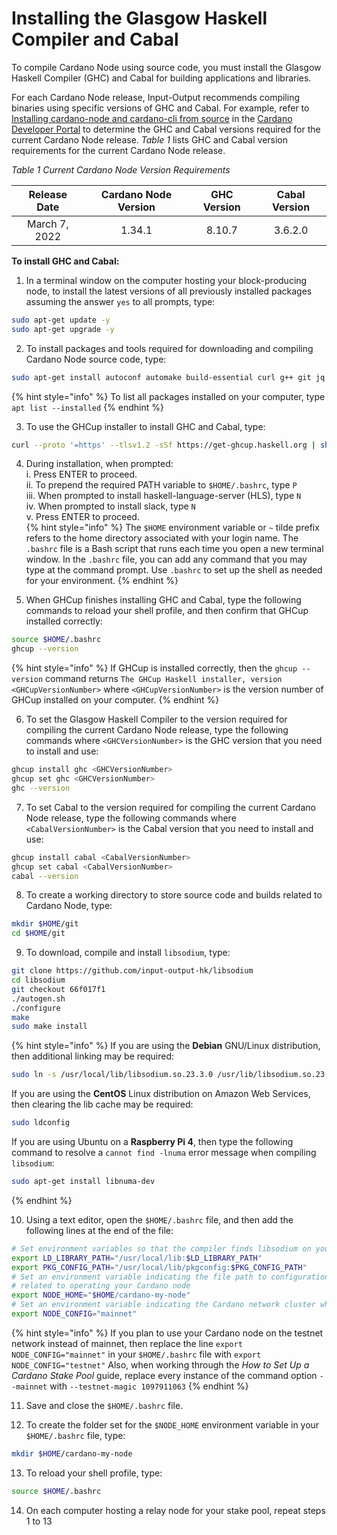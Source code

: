 # Installing the Glasgow Haskell Compiler and Cabal

To compile Cardano Node using source code, you must install the Glasgow Haskell Compiler (GHC) and Cabal for building applications and libraries.

<!-- Reference:
https://www.haskell.org/cabal/ -->

For each Cardano Node release, Input-Output recommends compiling binaries using specific versions of GHC and Cabal. For example, refer to [Installing cardano-node and cardano-cli from source](https://developers.cardano.org/docs/get-started/installing-cardano-node/) in the [Cardano Developer Portal](https://developers.cardano.org/docs/get-started/) to determine the GHC and Cabal versions required for the current Cardano Node release. _Table 1_ lists GHC and Cabal version requirements for the current Cardano Node release.

_Table 1 Current Cardano Node Version Requirements_

|  Release Date  |  Cardano Node Version  |  GHC Version   | Cabal Version  |
|:--------------:|:----------------------:|:--------------:|:--------------:|
|  March 7, 2022 |         1.34.1         |     8.10.7     |    3.6.2.0     |

**To install GHC and Cabal:**

1. In a terminal window on the computer hosting your block-producing node, to install the latest versions of all previously installed packages assuming the answer `yes` to all prompts, type:
```bash
sudo apt-get update -y
sudo apt-get upgrade -y
```

2. To install packages and tools required for downloading and compiling Cardano Node source code, type:
```bash
sudo apt-get install autoconf automake build-essential curl g++ git jq libffi-dev libgmp-dev libncursesw5 libssl-dev libsystemd-dev libtinfo-dev libtool make pkg-config tmux wget zlib1g-dev -y
```
{% hint style="info" %}
To list all packages installed on your computer, type `apt list --installed`
{% endhint %}

<!-- In addition, the previous procedure recommended typing the command sudo apt-get install bc rsync htop libncurses-dev libtinfo5 Currently in the guide, instructions for installing bc and rsync are included when needed, and htop is not used. libncurses-dev and libtinfo5 are installed automatically. -->

<!-- GHCup requires build-essential curl libffi-dev libffi7 libgmp-dev libgmp10 libncurses-dev libncurses5 libtinfo5 -->

3. To use the GHCup installer to install GHC and Cabal, type:
```bash
curl --proto '=https' --tlsv1.2 -sSf https://get-ghcup.haskell.org | sh
```

4. During installation, when prompted:  
  i. Press ENTER to proceed.  
  ii. To prepend the required PATH variable to `$HOME/.bashrc`, type `P`  
  iii. When prompted to install haskell-language-server (HLS), type `N`  
  iv. When prompted to install slack, type `N`  
  v. Press ENTER to proceed.  
{% hint style="info" %}
The `$HOME` environment variable or `~` tilde prefix refers to the home directory associated with your login name. The `.bashrc` file is a Bash script that runs each time you open a new terminal window. In the `.bashrc` file, you can add any command that you may type at the command prompt. Use `.bashrc` to set up the shell as needed for your environment.
{% endhint %}

<!-- References:
http://www.gnu.org/software/bash/manual/html_node/Tilde-Expansion.html
https://stackoverflow.com/questions/39331531/difference-between-login-name-and-user-name
https://unix.stackexchange.com/questions/129143/what-is-the-purpose-of-bashrc-and-how-does-it-work -->

5. When GHCup finishes installing GHC and Cabal, type the following commands to reload your shell profile, and then confirm that GHCup installed correctly:
```bash
source $HOME/.bashrc
ghcup --version
```
{% hint style="info" %}
If GHCup is installed correctly, then the `ghcup --version` command returns `The GHCup Haskell installer, version <GHCupVersionNumber>` where `<GHCupVersionNumber>` is the version number of GHCup installed on your computer.
{% endhint %}

6. To set the Glasgow Haskell Compiler to the version required for compiling the current Cardano Node release, type the following commands where `<GHCVersionNumber>` is the GHC version that you need to install and use:
```bash
ghcup install ghc <GHCVersionNumber>
ghcup set ghc <GHCVersionNumber>
ghc --version
```

7. To set Cabal to the version required for compiling the current Cardano Node release, type the following commands where `<CabalVersionNumber>` is the Cabal version that you need to install and use:
```bash
ghcup install cabal <CabalVersionNumber>
ghcup set cabal <CabalVersionNumber>
cabal --version
```

8. To create a working directory to store source code and builds related to Cardano Node, type:
```bash
mkdir $HOME/git
cd $HOME/git
```

9. To download, compile and install `libsodium`, type:
```bash
git clone https://github.com/input-output-hk/libsodium
cd libsodium
git checkout 66f017f1
./autogen.sh
./configure
make
sudo make install
```  
{% hint style="info" %}
If you are using the **Debian** GNU/Linux distribution, then additional linking may be required:
```bash
sudo ln -s /usr/local/lib/libsodium.so.23.3.0 /usr/lib/libsodium.so.23
```
If you are using the **CentOS** Linux distribution on Amazon Web Services, then clearing the lib cache may be required:
```bash
sudo ldconfig
```
If you are using Ubuntu on a **Raspberry Pi 4**, then type the following command to resolve a `cannot find -lnuma` error message when compiling `libsodium`:
```bash
sudo apt-get install libnuma-dev
```
{% endhint %}

10. Using a text editor, open the `$HOME/.bashrc` file, and then add the following lines at the end of the file:
```bash
# Set environment variables so that the compiler finds libsodium on your computer
export LD_LIBRARY_PATH="/usr/local/lib:$LD_LIBRARY_PATH"
export PKG_CONFIG_PATH="/usr/local/lib/pkgconfig:$PKG_CONFIG_PATH"
# Set an environment variable indicating the file path to configuration files and scripts
# related to operating your Cardano node
export NODE_HOME="$HOME/cardano-my-node"
# Set an environment variable indicating the Cardano network cluster where your node runs
export NODE_CONFIG="mainnet"
```
{% hint style="info" %}
If you plan to use your Cardano node on the testnet network instead of mainnet, then replace the line `export NODE_CONFIG="mainnet"` in your `$HOME/.bashrc` file with `export NODE_CONFIG="testnet"` Also, when working through the _How to Set Up a Cardano Stake Pool_ guide, replace every instance of the command option `--mainnet` with `--testnet-magic 1097911063`
{% endhint %}

11. Save and close the `$HOME/.bashrc` file.

12. To create the folder set for the `$NODE_HOME` environment variable in your `$HOME/.bashrc` file, type:
```bash
mkdir $HOME/cardano-my-node
```

13. To reload your shell profile, type:
```bash
source $HOME/.bashrc
```

14. On each computer hosting a relay node for your stake pool, repeat steps 1 to 13